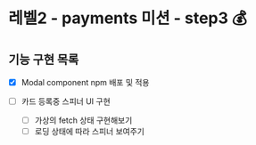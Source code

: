 # 레벨2 - payments 미션 - step3 💰

## 기능 구현 목록

- [x] Modal component npm 배포 및 적용

- [ ] 카드 등록중 스피너 UI 구현
  - [ ] 가상의 fetch 상태 구현해보기
  - [ ] 로딩 상태에 따라 스피너 보여주기
